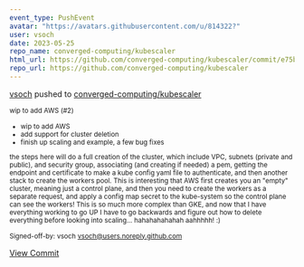 ```yaml
---
event_type: PushEvent
avatar: "https://avatars.githubusercontent.com/u/814322?"
user: vsoch
date: 2023-05-25
repo_name: converged-computing/kubescaler
html_url: https://github.com/converged-computing/kubescaler/commit/e75b9a07229a1d1da7bf131f2953f3075ff927ef
repo_url: https://github.com/converged-computing/kubescaler
---
```


<a href='https://github.com/vsoch' target='_blank'>vsoch</a> pushed to <a href='https://github.com/converged-computing/kubescaler' target='_blank'>converged-computing/kubescaler</a>

<small>wip to add AWS (#2)

* wip to add AWS
* add support for cluster deletion
* finish up scaling and example, a few bug fixes

the steps here will do a full creation of the cluster, which include
VPC, subnets (private and public), and security group, associating (and
creating if needed) a pem, getting the endpoint and certificate to make
a kube config yaml file to authenticate, and then another stack to
create the workers pool. This is interesting that AWS first creates you
an "empty" cluster, meaning just a control plane, and then you need
to create the workers as a separate request, and apply a config map
secret to the kube-system so the control plane can see the workers!
This is so much more complex than GKE, and now that I have everything
working to go UP I have to go backwards and figure out how to delete
everything before looking into scaling... hahahahahahah aahhhhh! :)

Signed-off-by: vsoch <vsoch@users.noreply.github.com></small>

<a href='https://github.com/converged-computing/kubescaler/commit/e75b9a07229a1d1da7bf131f2953f3075ff927ef' target='_blank'>View Commit</a>
